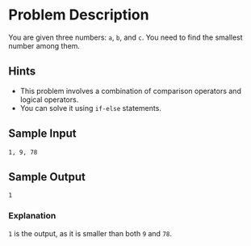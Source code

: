 # Problem Description

You are given three numbers: `a`, `b`, and `c`. You need to find the smallest number among them.

## Hints

- This problem involves a combination of comparison operators and logical operators.
- You can solve it using `if-else` statements.

## Sample Input

```
1, 9, 78
```

## Sample Output

```
1
```

### Explanation

`1` is the output, as it is smaller than both `9` and `78`.
